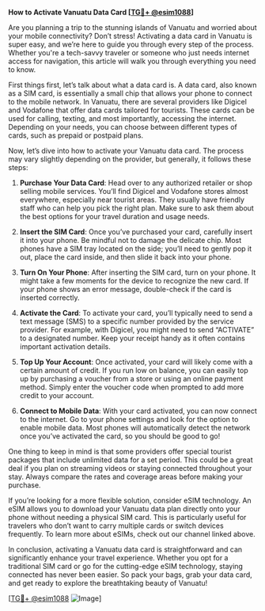 **How to Activate Vanuatu Data Card [[TG💪+ @esim1088](https://t.me/s/esim1088)]**

Are you planning a trip to the stunning islands of Vanuatu and worried about your mobile connectivity? Don’t stress! Activating a data card in Vanuatu is super easy, and we’re here to guide you through every step of the process. Whether you're a tech-savvy traveler or someone who just needs internet access for navigation, this article will walk you through everything you need to know.

First things first, let’s talk about what a data card is. A data card, also known as a SIM card, is essentially a small chip that allows your phone to connect to the mobile network. In Vanuatu, there are several providers like Digicel and Vodafone that offer data cards tailored for tourists. These cards can be used for calling, texting, and most importantly, accessing the internet. Depending on your needs, you can choose between different types of cards, such as prepaid or postpaid plans.

Now, let’s dive into how to activate your Vanuatu data card. The process may vary slightly depending on the provider, but generally, it follows these steps:

1. **Purchase Your Data Card**: Head over to any authorized retailer or shop selling mobile services. You’ll find Digicel and Vodafone stores almost everywhere, especially near tourist areas. They usually have friendly staff who can help you pick the right plan. Make sure to ask them about the best options for your travel duration and usage needs.

2. **Insert the SIM Card**: Once you’ve purchased your card, carefully insert it into your phone. Be mindful not to damage the delicate chip. Most phones have a SIM tray located on the side; you’ll need to gently pop it out, place the card inside, and then slide it back into your phone.

3. **Turn On Your Phone**: After inserting the SIM card, turn on your phone. It might take a few moments for the device to recognize the new card. If your phone shows an error message, double-check if the card is inserted correctly.

4. **Activate the Card**: To activate your card, you’ll typically need to send a text message (SMS) to a specific number provided by the service provider. For example, with Digicel, you might need to send “ACTIVATE” to a designated number. Keep your receipt handy as it often contains important activation details.

5. **Top Up Your Account**: Once activated, your card will likely come with a certain amount of credit. If you run low on balance, you can easily top up by purchasing a voucher from a store or using an online payment method. Simply enter the voucher code when prompted to add more credit to your account.

6. **Connect to Mobile Data**: With your card activated, you can now connect to the internet. Go to your phone settings and look for the option to enable mobile data. Most phones will automatically detect the network once you’ve activated the card, so you should be good to go!

One thing to keep in mind is that some providers offer special tourist packages that include unlimited data for a set period. This could be a great deal if you plan on streaming videos or staying connected throughout your stay. Always compare the rates and coverage areas before making your purchase.

If you’re looking for a more flexible solution, consider eSIM technology. An eSIM allows you to download your Vanuatu data plan directly onto your phone without needing a physical SIM card. This is particularly useful for travelers who don’t want to carry multiple cards or switch devices frequently. To learn more about eSIMs, check out our channel linked above.

In conclusion, activating a Vanuatu data card is straightforward and can significantly enhance your travel experience. Whether you opt for a traditional SIM card or go for the cutting-edge eSIM technology, staying connected has never been easier. So pack your bags, grab your data card, and get ready to explore the breathtaking beauty of Vanuatu!

[[TG💪+ @esim1088](https://t.me/s/esim1088) ![Image](https://i.postimg.cc/Y0z9fWf4/image.png)]